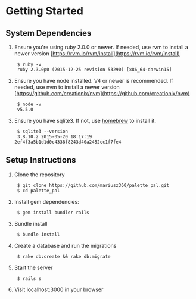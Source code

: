 # Getting Started

## System Dependencies

1. Ensure you're using ruby 2.0.0 or newer. If needed, use rvm to install a newer version [https://rvm.io/rvm/install](https://rvm.io/rvm/install)

        $ ruby -v
        ruby 2.3.0p0 (2015-12-25 revision 53290) [x86_64-darwin15]

2. Ensure you have node installed. V4 or newer is recommended. If needed, use nvm to install a newer version [https://github.com/creationix/nvm](https://github.com/creationix/nvm)

        $ node -v
        v5.5.0

3. Ensure you have sqlite3. If not, use [homebrew](http://brew.sh/) to install it.

        $ sqlite3 --version
        3.8.10.2 2015-05-20 18:17:19 2ef4f3a5b1d1d0c4338f8243d40a2452cc1f7fe4

## Setup Instructions

1. Clone the repository

        $ git clone https://github.com/mariusz360/palette_pal.git
        $ cd palette_pal

2. Install gem dependencies:

        $ gem install bundler rails

3. Bundle install

        $ bundle install

4. Create a database and run the migrations

        $ rake db:create && rake db:migrate
        
5. Start the server

        $ rails s
        
6. Visit localhost:3000 in your browser
